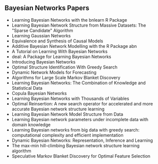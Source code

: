 
<h2>Bayesian Networks Papers </h2>


<ul>

                             

 <li><a target="_blank" href="https://github.com/manjunath5496/Bayesian-Networks-Papers/blob/master/byn(1).pdf" style="text-decoration:none;">Learning Bayesian Networks with the bnlearn R Package</a></li>

 <li><a target="_blank" href="https://github.com/manjunath5496/Bayesian-Networks-Papers/blob/master/byn(2).pdf" style="text-decoration:none;">Learning Bayesian Network Structure from Massive Datasets: The "Sparse Candidate" Algorithm</a></li>

<li><a target="_blank" href="https://github.com/manjunath5496/Bayesian-Networks-Papers/blob/master/byn(3).pdf" style="text-decoration:none;">Learning Gaussian Networks</a></li>
 <li><a target="_blank" href="https://github.com/manjunath5496/Bayesian-Networks-Papers/blob/master/byn(4).pdf" style="text-decoration:none;">Equivalence and Synthesis of Causal Models</a></li>                              
<li><a target="_blank" href="https://github.com/manjunath5496/Bayesian-Networks-Papers/blob/master/byn(5).pdf" style="text-decoration:none;">Additive Bayesian Network Modelling with the R Package abn</a></li>
<li><a target="_blank" href="https://github.com/manjunath5496/Bayesian-Networks-Papers/blob/master/byn(6).pdf" style="text-decoration:none;">A Tutorial on Learning With Bayesian Networks</a></li>
 <li><a target="_blank" href="https://github.com/manjunath5496/Bayesian-Networks-Papers/blob/master/byn(7).pdf" style="text-decoration:none;">deal: A Package for Learning Bayesian Networks</a></li>

 <li><a target="_blank" href="https://github.com/manjunath5496/Bayesian-Networks-Papers/blob/master/byn(8).pdf" style="text-decoration:none;"> Introducing Bayesian Networks </a></li>
   <li><a target="_blank" href="https://github.com/manjunath5496/Bayesian-Networks-Papers/blob/master/byn(9).pdf" style="text-decoration:none;">Optimal Structure Identification With Greedy Search</a></li>
  
   
 <li><a target="_blank" href="https://github.com/manjunath5496/Bayesian-Networks-Papers/blob/master/byn(10).pdf" style="text-decoration:none;">Dynamic Network Models for Forecasting </a></li>                              
<li><a target="_blank" href="https://github.com/manjunath5496/Bayesian-Networks-Papers/blob/master/byn(11).pdf" style="text-decoration:none;">Algorithms for Large Scale Markov Blanket Discovery</a></li>
<li><a target="_blank" href="https://github.com/manjunath5496/Bayesian-Networks-Papers/blob/master/byn(12).pdf" style="text-decoration:none;">Learning Bayesian Networks: The Combination of Knowledge and Statistical Data</a></li>
<li><a target="_blank" href="https://github.com/manjunath5496/Bayesian-Networks-Papers/blob/master/byn(13).pdf" style="text-decoration:none;">Copula Bayesian Networks</a></li>

<li><a target="_blank" href="https://github.com/manjunath5496/Bayesian-Networks-Papers/blob/master/byn(14).pdf" style="text-decoration:none;">Learning Bayesian Networks with Thousands of Variables</a></li>
                              
<li><a target="_blank" href="https://github.com/manjunath5496/Bayesian-Networks-Papers/blob/master/byn(15).pdf" style="text-decoration:none;">Optimal Reinsertion: A new search operator for accelerated and more accurate Bayesian network structure learning</a></li>

<li><a target="_blank" href="https://github.com/manjunath5496/Bayesian-Networks-Papers/blob/master/byn(16).pdf" style="text-decoration:none;">Learning Bayesian Network Model Structure from Data</a></li>

  <li><a target="_blank" href="https://github.com/manjunath5496/Bayesian-Networks-Papers/blob/master/byn(17).pdf" style="text-decoration:none;">Learning Bayesian network parameters under incomplete data with domain knowledge</a></li>   
  
<li><a target="_blank" href="https://github.com/manjunath5496/Bayesian-Networks-Papers/blob/master/byn(18).pdf" style="text-decoration:none;">Learning Bayesian networks from big data with greedy search: computational complexity and efficient implementation</a></li> 

  
<li><a target="_blank" href="https://github.com/manjunath5496/Bayesian-Networks-Papers/blob/master/byn(19).pdf" style="text-decoration:none;">Dynamic Bayesian Networks:
Representation, Inference and Learning</a></li> 

<li><a target="_blank" href="https://github.com/manjunath5496/Bayesian-Networks-Papers/blob/master/byn(20).pdf" style="text-decoration:none;">The max-min hill-climbing Bayesian network structure learning algorithm</a></li>

<li><a target="_blank" href="https://github.com/manjunath5496/Bayesian-Networks-Papers/blob/master/byn(21).pdf" style="text-decoration:none;">Speculative Markov Blanket Discovery for Optimal Feature Selection</a></li>
</ul>
